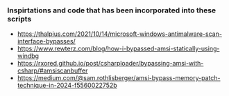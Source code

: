 ### Inspirtations and code that has been incorporated into these scripts

- https://thalpius.com/2021/10/14/microsoft-windows-antimalware-scan-interface-bypasses/
- https://www.rewterz.com/blog/how-i-bypassed-amsi-statically-using-windbg
- https://rxored.github.io/post/csharploader/bypassing-amsi-with-csharp/#amsiscanbuffer
- https://medium.com/@sam.rothlisberger/amsi-bypass-memory-patch-technique-in-2024-f5560022752b



